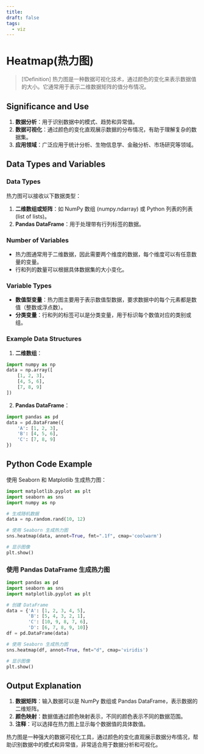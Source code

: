 ```yaml
---
title: 
draft: false
tags:
  - viz
---
```


#  Heatmap(热力图)

> [!Definition]
>热力图是一种数据可视化技术，通过颜色的变化来表示数据值的大小。它通常用于表示二维数据矩阵的值分布情况。

## Significance and Use
1. **数据分析**：用于识别数据中的模式、趋势和异常值。
2. **数据可视化**：通过颜色的变化直观展示数据的分布情况，有助于理解复杂的数据集。
3. **应用领域**：广泛应用于统计分析、生物信息学、金融分析、市场研究等领域。

## Data Types and Variables
### Data Types
热力图可以接收以下数据类型：
1. **二维数组或矩阵**：如 NumPy 数组 (numpy.ndarray) 或 Python 列表的列表 (list of lists)。
2. **Pandas DataFrame**：用于处理带有行列标签的数据。

### Number of Variables
- 热力图通常用于二维数据，因此需要两个维度的数据，每个维度可以有任意数量的变量。
- 行和列的数量可以根据具体数据集的大小变化。

### Variable Types
- **数值型变量**：热力图主要用于表示数值型数据，要求数据中的每个元素都是数值（整数或浮点数）。
- **分类变量**：行和列的标签可以是分类变量，用于标识每个数值对应的类别或组。

### Example Data Structures
1. **二维数组**：
```python
import numpy as np
data = np.array([
    [1, 2, 3],
    [4, 5, 6],
    [7, 8, 9]
])
```

2. **Pandas DataFrame**：
```python
import pandas as pd
data = pd.DataFrame({
    'A': [1, 2, 3],
    'B': [4, 5, 6],
    'C': [7, 8, 9]
})
```

## Python Code Example
使用 Seaborn 和 Matplotlib 生成热力图：
```python
import matplotlib.pyplot as plt
import seaborn as sns
import numpy as np

# 生成随机数据
data = np.random.rand(10, 12)

# 使用 Seaborn 生成热力图
sns.heatmap(data, annot=True, fmt=".1f", cmap='coolwarm')

# 显示图像
plt.show()
```

### 使用 Pandas DataFrame 生成热力图
```python
import pandas as pd
import seaborn as sns
import matplotlib.pyplot as plt

# 创建 DataFrame
data = {'A': [1, 2, 3, 4, 5],
        'B': [5, 4, 3, 2, 1],
        'C': [10, 9, 8, 7, 6],
        'D': [6, 7, 8, 9, 10]}
df = pd.DataFrame(data)

# 使用 Seaborn 生成热力图
sns.heatmap(df, annot=True, fmt="d", cmap='viridis')

# 显示图像
plt.show()
```

## Output Explanation
1. **数据矩阵**：输入数据可以是 NumPy 数组或 Pandas DataFrame，表示数据的二维矩阵。
2. **颜色映射**：数据值通过颜色映射表示，不同的颜色表示不同的数据范围。
3. **注释**：可以选择在热力图上显示每个数据值的具体数值。

热力图是一种强大的数据可视化工具，通过颜色的变化直观展示数据分布情况，帮助识别数据中的模式和异常值，非常适合用于数据分析和可视化。
